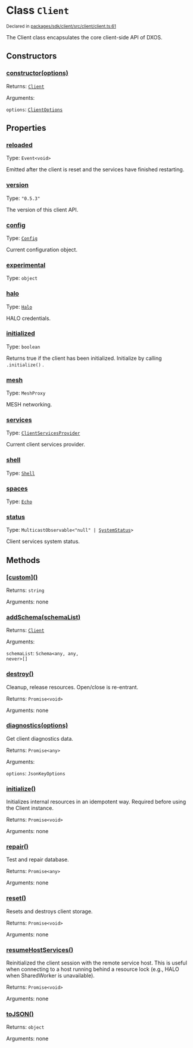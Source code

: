 # Class `Client`
<sub>Declared in [packages/sdk/client/src/client/client.ts:61](https://github.com/dxos/dxos/blob/3ca6d230f/packages/sdk/client/src/client/client.ts#L61)</sub>


The Client class encapsulates the core client-side API of DXOS.

## Constructors
### [constructor(options)](https://github.com/dxos/dxos/blob/3ca6d230f/packages/sdk/client/src/client/client.ts#L105)




Returns: <code>[Client](/api/@dxos/client/classes/Client)</code>

Arguments: 

`options`: <code>[ClientOptions](/api/@dxos/client/types/ClientOptions)</code>



## Properties
### [reloaded](https://github.com/dxos/dxos/blob/3ca6d230f/packages/sdk/client/src/client/client.ts#L71)
Type: <code>Event&lt;void&gt;</code>

Emitted after the client is reset and the services have finished restarting.

### [version](https://github.com/dxos/dxos/blob/3ca6d230f/packages/sdk/client/src/client/client.ts#L66)
Type: <code>"0.5.3"</code>

The version of this client API.

### [config](https://github.com/dxos/dxos/blob/3ca6d230f/packages/sdk/client/src/client/client.ts#L146)
Type: <code>[Config](/api/@dxos/client/classes/Config)</code>

Current configuration object.

### [experimental](https://github.com/dxos/dxos/blob/3ca6d230f/packages/sdk/client/src/client/client.ts#L208)
Type: <code>object</code>



### [halo](https://github.com/dxos/dxos/blob/3ca6d230f/packages/sdk/client/src/client/client.ts#L183)
Type: <code>[Halo](/api/@dxos/client/interfaces/Halo)</code>

HALO credentials.

### [initialized](https://github.com/dxos/dxos/blob/3ca6d230f/packages/sdk/client/src/client/client.ts#L163)
Type: <code>boolean</code>

Returns true if the client has been initialized. Initialize by calling  `.initialize()` .

### [mesh](https://github.com/dxos/dxos/blob/3ca6d230f/packages/sdk/client/src/client/client.ts#L191)
Type: <code>MeshProxy</code>

MESH networking.

### [services](https://github.com/dxos/dxos/blob/3ca6d230f/packages/sdk/client/src/client/client.ts#L154)
Type: <code>[ClientServicesProvider](/api/@dxos/client/interfaces/ClientServicesProvider)</code>

Current client services provider.

### [shell](https://github.com/dxos/dxos/blob/3ca6d230f/packages/sdk/client/src/client/client.ts#L199)
Type: <code>[Shell](/api/@dxos/client/classes/Shell)</code>



### [spaces](https://github.com/dxos/dxos/blob/3ca6d230f/packages/sdk/client/src/client/client.ts#L175)
Type: <code>[Echo](/api/@dxos/client/interfaces/Echo)</code>



### [status](https://github.com/dxos/dxos/blob/3ca6d230f/packages/sdk/client/src/client/client.ts#L170)
Type: <code>MulticastObservable&lt;"null" | [SystemStatus](/api/@dxos/client/enums#SystemStatus)&gt;</code>

Client services system status.


## Methods
### [\[custom\]()](https://github.com/dxos/dxos/blob/3ca6d230f/packages/sdk/client/src/client/client.ts#L129)




Returns: <code>string</code>

Arguments: none




### [addSchema(schemaList)](https://github.com/dxos/dxos/blob/3ca6d230f/packages/sdk/client/src/client/client.ts#L219)




Returns: <code>[Client](/api/@dxos/client/classes/Client)</code>

Arguments: 

`schemaList`: <code>Schema&lt;any, any, never&gt;[]</code>


### [destroy()](https://github.com/dxos/dxos/blob/3ca6d230f/packages/sdk/client/src/client/client.ts#L460)


Cleanup, release resources.
Open/close is re-entrant.

Returns: <code>Promise&lt;void&gt;</code>

Arguments: none




### [diagnostics(options)](https://github.com/dxos/dxos/blob/3ca6d230f/packages/sdk/client/src/client/client.ts#L238)


Get client diagnostics data.

Returns: <code>Promise&lt;any&gt;</code>

Arguments: 

`options`: <code>JsonKeyOptions</code>


### [initialize()](https://github.com/dxos/dxos/blob/3ca6d230f/packages/sdk/client/src/client/client.ts#L316)


Initializes internal resources in an idempotent way.
Required before using the Client instance.

Returns: <code>Promise&lt;void&gt;</code>

Arguments: none




### [repair()](https://github.com/dxos/dxos/blob/3ca6d230f/packages/sdk/client/src/client/client.ts#L246)


Test and repair database.

Returns: <code>Promise&lt;any&gt;</code>

Arguments: none




### [reset()](https://github.com/dxos/dxos/blob/3ca6d230f/packages/sdk/client/src/client/client.ts#L497)


Resets and destroys client storage.

Returns: <code>Promise&lt;void&gt;</code>

Arguments: none




### [resumeHostServices()](https://github.com/dxos/dxos/blob/3ca6d230f/packages/sdk/client/src/client/client.ts#L488)


Reinitialized the client session with the remote service host.
This is useful when connecting to a host running behind a resource lock
(e.g., HALO when SharedWorker is unavailable).

Returns: <code>Promise&lt;void&gt;</code>

Arguments: none




### [toJSON()](https://github.com/dxos/dxos/blob/3ca6d230f/packages/sdk/client/src/client/client.ts#L134)




Returns: <code>object</code>

Arguments: none




